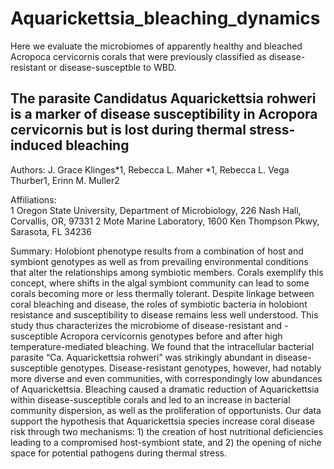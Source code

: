 # Aquarickettsia_bleaching_dynamics
Here we evaluate the microbiomes of apparently healthy and bleached Acropoca cervicornis corals that were previously classified as disease-resistant or disease-susceptble to WBD.

## The parasite Candidatus Aquarickettsia rohweri is a marker of disease susceptibility in Acropora cervicornis but is lost during thermal stress-induced bleaching  

Authors: J. Grace Klinges*1, Rebecca L. Maher *1, Rebecca L. Vega Thurber1, Erinn M. Muller2 

Affiliations:  
1 Oregon State University, Department of Microbiology, 226 Nash Hall, Corvallis, OR, 97331 
2 Mote Marine Laboratory, 1600 Ken Thompson Pkwy, Sarasota, FL 34236 

Summary: Holobiont phenotype results from a combination of host and symbiont genotypes as well as from prevailing environmental conditions that alter the relationships among symbiotic members. Corals exemplify this concept, where shifts in the algal symbiont community can lead to some corals becoming more or less thermally tolerant. Despite linkage between coral bleaching and disease, the roles of symbiotic bacteria in holobiont resistance and susceptibility to disease remains less well understood. This study thus characterizes the microbiome of disease-resistant and -susceptible Acropora cervicornis genotypes before and after high temperature-mediated bleaching. We found that the intracellular bacterial parasite “Ca. Aquarickettsia rohweri” was strikingly abundant in disease-susceptible genotypes. Disease-resistant genotypes, however, had notably more diverse and even communities, with correspondingly low abundances of Aquarickettsia. Bleaching caused a dramatic reduction of Aquarickettsia within disease-susceptible corals and led to an increase in bacterial community dispersion, as well as the proliferation of opportunists. Our data support the hypothesis that Aquarickettsia species increase coral disease risk through two mechanisms: 1) the creation of host nutritional deficiencies leading to a compromised host-symbiont state, and 2) the opening of niche space for potential pathogens during thermal stress. 
